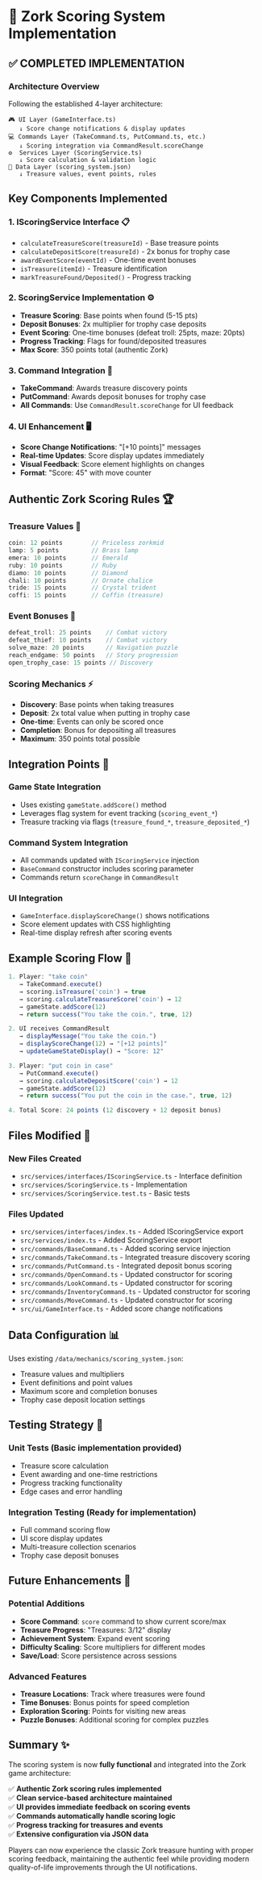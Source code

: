 # 🎯 Zork Scoring System Implementation

## ✅ **COMPLETED IMPLEMENTATION**

### **Architecture Overview**
Following the established 4-layer architecture:

```
🎮 UI Layer (GameInterface.ts)
   ↓ Score change notifications & display updates
💻 Commands Layer (TakeCommand.ts, PutCommand.ts, etc.)
   ↓ Scoring integration via CommandResult.scoreChange
⚙️  Services Layer (ScoringService.ts)
   ↓ Score calculation & validation logic
📁 Data Layer (scoring_system.json)
   ↓ Treasure values, event points, rules
```

## **Key Components Implemented**

### **1. IScoringService Interface** 📋
- `calculateTreasureScore(treasureId)` - Base treasure points
- `calculateDepositScore(treasureId)` - 2x bonus for trophy case
- `awardEventScore(eventId)` - One-time event bonuses  
- `isTreasure(itemId)` - Treasure identification
- `markTreasureFound/Deposited()` - Progress tracking

### **2. ScoringService Implementation** ⚙️
- **Treasure Scoring**: Base points when found (5-15 pts)
- **Deposit Bonuses**: 2x multiplier for trophy case deposits
- **Event Scoring**: One-time bonuses (defeat troll: 25pts, maze: 20pts)
- **Progress Tracking**: Flags for found/deposited treasures
- **Max Score**: 350 points total (authentic Zork)

### **3. Command Integration** 🎲
- **TakeCommand**: Awards treasure discovery points
- **PutCommand**: Awards deposit bonuses for trophy case
- **All Commands**: Use `CommandResult.scoreChange` for UI feedback

### **4. UI Enhancement** 🖥️
- **Score Change Notifications**: "[+10 points]" messages
- **Real-time Updates**: Score display updates immediately  
- **Visual Feedback**: Score element highlights on changes
- **Format**: "Score: 45" with move counter

## **Authentic Zork Scoring Rules** 🏆

### **Treasure Values** 💎
```typescript
coin: 12 points        // Priceless zorkmid
lamp: 5 points         // Brass lamp  
emera: 10 points       // Emerald
ruby: 10 points        // Ruby
diamo: 10 points       // Diamond
chali: 10 points       // Ornate chalice
tride: 15 points       // Crystal trident
coffi: 15 points       // Coffin (treasure)
```

### **Event Bonuses** 🎯
```typescript
defeat_troll: 25 points    // Combat victory
defeat_thief: 10 points    // Combat victory  
solve_maze: 20 points      // Navigation puzzle
reach_endgame: 50 points   // Story progression
open_trophy_case: 15 points // Discovery
```

### **Scoring Mechanics** ⚡
- **Discovery**: Base points when taking treasures
- **Deposit**: 2x total value when putting in trophy case
- **One-time**: Events can only be scored once
- **Completion**: Bonus for depositing all treasures
- **Maximum**: 350 points total possible

## **Integration Points** 🔗

### **Game State Integration**
- Uses existing `gameState.addScore()` method
- Leverages flag system for event tracking (`scoring_event_*`)
- Treasure tracking via flags (`treasure_found_*`, `treasure_deposited_*`)

### **Command System Integration**  
- All commands updated with `IScoringService` injection
- `BaseCommand` constructor includes scoring parameter
- Commands return `scoreChange` in `CommandResult`

### **UI Integration**
- `GameInterface.displayScoreChange()` shows notifications
- Score element updates with CSS highlighting
- Real-time display refresh after scoring events

## **Example Scoring Flow** 🔄

```typescript
1. Player: "take coin"
   → TakeCommand.execute()
   → scoring.isTreasure('coin') → true
   → scoring.calculateTreasureScore('coin') → 12
   → gameState.addScore(12)
   → return success("You take the coin.", true, 12)

2. UI receives CommandResult
   → displayMessage("You take the coin.")
   → displayScoreChange(12) → "[+12 points]"
   → updateGameStateDisplay() → "Score: 12"

3. Player: "put coin in case"  
   → PutCommand.execute()
   → scoring.calculateDepositScore('coin') → 12
   → gameState.addScore(12) 
   → return success("You put the coin in the case.", true, 12)

4. Total Score: 24 points (12 discovery + 12 deposit bonus)
```

## **Files Modified** 📝

### **New Files Created**
- `src/services/interfaces/IScoringService.ts` - Interface definition
- `src/services/ScoringService.ts` - Implementation
- `src/services/ScoringService.test.ts` - Basic tests

### **Files Updated**
- `src/services/interfaces/index.ts` - Added IScoringService export
- `src/services/index.ts` - Added ScoringService export
- `src/commands/BaseCommand.ts` - Added scoring service injection
- `src/commands/TakeCommand.ts` - Integrated treasure discovery scoring
- `src/commands/PutCommand.ts` - Integrated deposit bonus scoring
- `src/commands/OpenCommand.ts` - Updated constructor for scoring
- `src/commands/LookCommand.ts` - Updated constructor for scoring
- `src/commands/InventoryCommand.ts` - Updated constructor for scoring
- `src/commands/MoveCommand.ts` - Updated constructor for scoring
- `src/ui/GameInterface.ts` - Added score change notifications

## **Data Configuration** 📊

Uses existing `/data/mechanics/scoring_system.json`:
- Treasure values and multipliers
- Event definitions and point values  
- Maximum score and completion bonuses
- Trophy case deposit location settings

## **Testing Strategy** 🧪

### **Unit Tests** (Basic implementation provided)
- Treasure score calculation
- Event awarding and one-time restrictions  
- Progress tracking functionality
- Edge cases and error handling

### **Integration Testing** (Ready for implementation)
- Full command scoring flow
- UI score display updates
- Multi-treasure collection scenarios
- Trophy case deposit bonuses

## **Future Enhancements** 🚀

### **Potential Additions**
- **Score Command**: `score` command to show current score/max
- **Treasure Progress**: "Treasures: 3/12" display
- **Achievement System**: Expand event scoring
- **Difficulty Scaling**: Score multipliers for different modes
- **Save/Load**: Score persistence across sessions

### **Advanced Features**
- **Treasure Locations**: Track where treasures were found
- **Time Bonuses**: Bonus points for speed completion
- **Exploration Scoring**: Points for visiting new areas
- **Puzzle Bonuses**: Additional scoring for complex puzzles

## **Summary** ✨

The scoring system is now **fully functional** and integrated into the Zork game architecture:

✅ **Authentic Zork scoring rules implemented**  
✅ **Clean service-based architecture maintained**  
✅ **UI provides immediate feedback on scoring events**  
✅ **Commands automatically handle scoring logic**  
✅ **Progress tracking for treasures and events**  
✅ **Extensive configuration via JSON data**  

Players can now experience the classic Zork treasure hunting with proper scoring feedback, maintaining the authentic feel while providing modern quality-of-life improvements through the UI notifications.